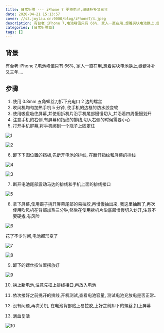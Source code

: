 ```yaml
---
title: 日常折腾 --- iPhone 7 更换电池,缝缝补补又三年
date: 2020-04-21 15:13:57
cover: //s3.joylau.cn:9000/blog/iPhone7/4.jpeg
description: 有台老 iPhone 7,电池峰值只有 66%, 家人一直在用,想着买块电池换上,缝缝补补又三年....
categories: [日常折腾篇]
tags: []
---
```


<!-- more -->

## 背景
有台老 iPhone 7,电池峰值只有 66%, 家人一直在用,想着买块电池换上,缝缝补补又三年....

## 步骤
1. 使用 0.8mm 五角螺丝刀拆下充电口 2 边的螺丝
2. 吹风机均匀加热手机 5 分钟, 使手机的边框的防水胶变软
3. 使用吸盘吸住屏幕,并使用拆机片沿手机尾部慢慢切入,并沿着四周慢慢划开
4. 注意手机的右侧,有屏幕和指纹的排线,切入右侧的时候需要小心
5. 打开手机屏幕,将手机绑到一个瓶子上固定住

![1](//s3.joylau.cn:9000/blog/iPhone7/1.jpeg)

![2](//s3.joylau.cn:9000/blog/iPhone7/2.jpeg)

6. 卸下下图位置的挡板,先断开电池的排线, 在断开指纹和屏幕的排线

![4](//s3.joylau.cn:9000/blog/iPhone7/4.jpeg)

![3](//s3.joylau.cn:9000/blog/iPhone7/3.jpeg)

7. 断开电池尾部震动马达的排线和手机上面的排线接口

![5](//s3.joylau.cn:9000/blog/iPhone7/5.jpeg)

8. 拿下屏幕,使用镊子挑开屏幕尾部的易拉胶,再慢慢抽出来, 我这里抽断了,再次使用吹风机在背部加热三分钟,然后在使用拆机片沿底部慢慢切入划开,注意不要硬撬,有风险

![6](//s3.joylau.cn:9000/blog/iPhone7/6.jpeg)

花了不少时间,电池都形变了

![7](//s3.joylau.cn:9000/blog/iPhone7/7.jpeg)

![8](//s3.joylau.cn:9000/blog/iPhone7/8.jpeg)

9. 卸下的螺丝按位置摆放好

![9](//s3.joylau.cn:9000/blog/iPhone7/9.jpeg)

10. 换上新电池,注意先扣上排线接口,再放入电池

11. 依次接好之前挑开的排线,开机测试,查看电池容量, 测试电池充放电是否正常..

12. 没有问题,再次关机, 在电池背部贴上易拉胶,上好之前卸下的螺丝,扣上屏幕

13. 满血复活

![10](//s3.joylau.cn:9000/blog/iPhone7/10.jpeg)
